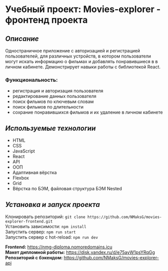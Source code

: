 # Учебный проект: Movies-explorer - фронтенд проекта

## *Описание*
Одностраничное приложение с авторизацией и регистрацией пользователей, для различных устройств, в котором пользователи могут искать информацию о фильмах и добавлять понравившиеся в в личном кабинете. Демонстрирует навыки работы с библиотекой React.


### Функциональность:
- регистрация и авторизация пользователя
- редактирование данных пользователя
- поиск фильмов по ключевым словам
- поиск фильмов по длительности
- сохрание понравившихся фильмов и их удаление в личном кабинете

## *Используемые технологии*
* HTML
* CSS
* JavaScript
* React
* API
* ООП
* Адаптивная вёрстка
* Flexbox
* Grid
* Вёрстка по БЭМ, файловая структура БЭМ Nested

## *Установка и запуск проекта*
Клонировать репозиторий: `git clone https://github.com/NMaksG/movies-explorer-frontend.git`   
Установить зависимости: `npm install`   
Запустить сервер: `npm run start`   
Запустить сервер с hot-reload: `npm run dev`   

__Frontend:__ https://nmg-diploma.nomoredomains.icu  
__Макет дипломной работы:__ https://disk.yandex.ru/d/e75ayW1psYRqGg  
__Репозиторий с бэкендом:__ https://github.com/NMaksG/movies-explorer-api
